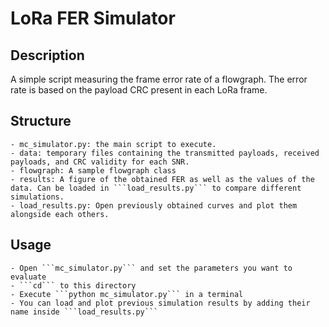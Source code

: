 # LoRa FER Simulator
## Description
A simple script measuring the frame error rate of a flowgraph. The error rate is based on the payload CRC present in each LoRa frame.
## Structure
    - mc_simulator.py: the main script to execute.
    - data: temporary files containing the transmitted payloads, received payloads, and CRC validity for each SNR.
    - flowgraph: A sample flowgraph class 
    - results: A figure of the obtained FER as well as the values of the data. Can be loaded in ```load_results.py``` to compare different simulations.
    - load_results.py: Open previously obtained curves and plot them alongside each others.
## Usage
    - Open ```mc_simulator.py``` and set the parameters you want to evaluate
    - ```cd``` to this directory 
    - Execute ```python mc_simulator.py``` in a terminal
    - You can load and plot previous simulation results by adding their name inside ```load_results.py```